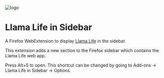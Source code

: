 ![logo](https://llamalife.co/favicon.png)

# Llama Life in Sidebar

A Firefox WebExtension to display [Llama Life](https://llamalife.co/) in the sidebar.

This extension adds a new section to the Firefox sidebar which contains the Llama Life web app.

Press Alt+5 to open. This shortcut can be changed by going to Add-ons -> Llama Life in Sidebar -> Options.
